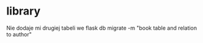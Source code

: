 # library

Nie dodaje mi drugiej tabeli we 
flask db migrate -m "book table and relation to author"
